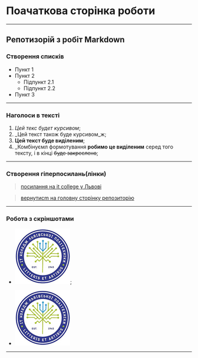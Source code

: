# Поачаткова сторінка роботи
--- 
## Репотизорій з робіт Markdown
### Створення списків 

- Пункт 1
- Пункт 2
  - Підпункт 2.1
  - Підпункт 2.2
- Пункт 3
---

### Наголоси в тексті
1. *Цей текс будет курсивом*;
2. _Цей текст також буде курсивом_ж;
3. **Цей текст буде виділеним**;
4. _Комбінуємл формотування **робимо це виділеним** серед того тексту, і в кінці ~~буде закреслено~~;
---

### Створення гіперпосилань(лінки)
> [посилання на it college у Львові](https://itcollege.lviv.ua/ "Це просто відображення при наведення курсора на гіперпосилання")

>[вернутисm на головну сторінку репозиторію ](../README.md "переходимо до readme" )
---

### Робота з скріншотами 
- ![Вставлаємо картинку як файл](logo-lit.jpg);

- ![Вставляємо картину з прямим посиланням на репозиторій](https://github.com/RomanBabiak2003/tk-23oop/raw/main/init/logo-lit.jpg "Не забуваємо замінити blob на raw")
---